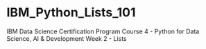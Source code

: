 # IBM_Python_Lists_101
IBM Data Science Certification Program Course 4 - Python for Data Science, AI &amp; Development Week 2 - Lists
